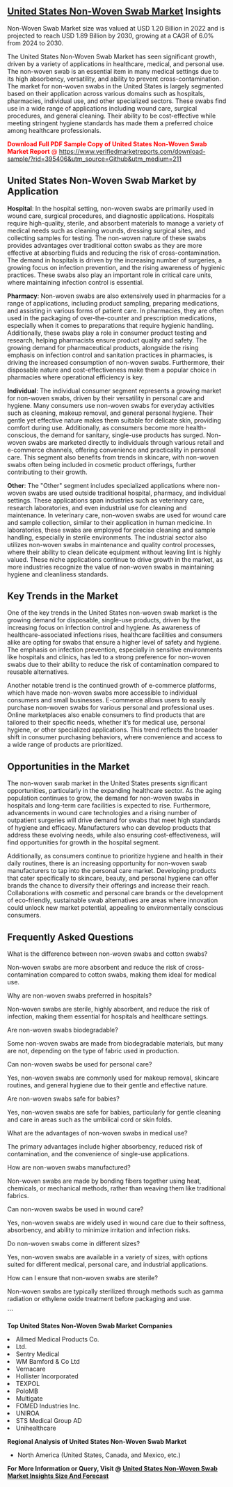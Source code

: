 <h2><a href="https://www.verifiedmarketreports.com/download-sample/?rid=395406&amp;utm_source=Github&amp;utm_medium=211" target="_blank">United States Non-Woven Swab Market</a> Insights</h2><p>Non-Woven Swab Market size was valued at USD 1.20 Billion in 2022 and is projected to reach USD 1.89 Billion by 2030, growing at a CAGR of 6.0% from 2024 to 2030.</p><p><p>The United States Non-Woven Swab Market has seen significant growth, driven by a variety of applications in healthcare, medical, and personal use. The non-woven swab is an essential item in many medical settings due to its high absorbency, versatility, and ability to prevent cross-contamination. The market for non-woven swabs in the United States is largely segmented based on their application across various domains such as hospitals, pharmacies, individual use, and other specialized sectors. These swabs find use in a wide range of applications including wound care, surgical procedures, and general cleaning. Their ability to be cost-effective while meeting stringent hygiene standards has made them a preferred choice among healthcare professionals.<p><span class=""><span style="color: #ff0000;"><strong>Download Full PDF Sample Copy of United States Non-Woven Swab Market Report</strong> @ </span><a href="https://www.verifiedmarketreports.com/download-sample/?rid=395406&amp;utm_source=Github&amp;utm_medium=211" target="_blank">https://www.verifiedmarketreports.com/download-sample/?rid=395406&amp;utm_source=Github&amp;utm_medium=211</a></span></p></p><h2>United States Non-Woven Swab Market by Application</h2><p><strong>Hospital</strong>: In the hospital setting, non-woven swabs are primarily used in wound care, surgical procedures, and diagnostic applications. Hospitals require high-quality, sterile, and absorbent materials to manage a variety of medical needs such as cleaning wounds, dressing surgical sites, and collecting samples for testing. The non-woven nature of these swabs provides advantages over traditional cotton swabs as they are more effective at absorbing fluids and reducing the risk of cross-contamination. The demand in hospitals is driven by the increasing number of surgeries, a growing focus on infection prevention, and the rising awareness of hygienic practices. These swabs also play an important role in critical care units, where maintaining infection control is essential. <p><strong>Pharmacy</strong>: Non-woven swabs are also extensively used in pharmacies for a range of applications, including product sampling, preparing medications, and assisting in various forms of patient care. In pharmacies, they are often used in the packaging of over-the-counter and prescription medications, especially when it comes to preparations that require hygienic handling. Additionally, these swabs play a role in consumer product testing and research, helping pharmacists ensure product quality and safety. The growing demand for pharmaceutical products, alongside the rising emphasis on infection control and sanitation practices in pharmacies, is driving the increased consumption of non-woven swabs. Furthermore, their disposable nature and cost-effectiveness make them a popular choice in pharmacies where operational efficiency is key.<p><strong>Individual</strong>: The individual consumer segment represents a growing market for non-woven swabs, driven by their versatility in personal care and hygiene. Many consumers use non-woven swabs for everyday activities such as cleaning, makeup removal, and general personal hygiene. Their gentle yet effective nature makes them suitable for delicate skin, providing comfort during use. Additionally, as consumers become more health-conscious, the demand for sanitary, single-use products has surged. Non-woven swabs are marketed directly to individuals through various retail and e-commerce channels, offering convenience and practicality in personal care. This segment also benefits from trends in skincare, with non-woven swabs often being included in cosmetic product offerings, further contributing to their growth.<p><strong>Other</strong>: The "Other" segment includes specialized applications where non-woven swabs are used outside traditional hospital, pharmacy, and individual settings. These applications span industries such as veterinary care, research laboratories, and even industrial use for cleaning and maintenance. In veterinary care, non-woven swabs are used for wound care and sample collection, similar to their application in human medicine. In laboratories, these swabs are employed for precise cleaning and sample handling, especially in sterile environments. The industrial sector also utilizes non-woven swabs in maintenance and quality control processes, where their ability to clean delicate equipment without leaving lint is highly valued. These niche applications continue to drive growth in the market, as more industries recognize the value of non-woven swabs in maintaining hygiene and cleanliness standards.<h2>Key Trends in the Market</h2><p>One of the key trends in the United States non-woven swab market is the growing demand for disposable, single-use products, driven by the increasing focus on infection control and hygiene. As awareness of healthcare-associated infections rises, healthcare facilities and consumers alike are opting for swabs that ensure a higher level of safety and hygiene. The emphasis on infection prevention, especially in sensitive environments like hospitals and clinics, has led to a strong preference for non-woven swabs due to their ability to reduce the risk of contamination compared to reusable alternatives.<p>Another notable trend is the continued growth of e-commerce platforms, which have made non-woven swabs more accessible to individual consumers and small businesses. E-commerce allows users to easily purchase non-woven swabs for various personal and professional uses. Online marketplaces also enable consumers to find products that are tailored to their specific needs, whether it’s for medical use, personal hygiene, or other specialized applications. This trend reflects the broader shift in consumer purchasing behaviors, where convenience and access to a wide range of products are prioritized.<h2>Opportunities in the Market</h2><p>The non-woven swab market in the United States presents significant opportunities, particularly in the expanding healthcare sector. As the aging population continues to grow, the demand for non-woven swabs in hospitals and long-term care facilities is expected to rise. Furthermore, advancements in wound care technologies and a rising number of outpatient surgeries will drive demand for swabs that meet high standards of hygiene and efficacy. Manufacturers who can develop products that address these evolving needs, while also ensuring cost-effectiveness, will find opportunities for growth in the hospital segment.<p>Additionally, as consumers continue to prioritize hygiene and health in their daily routines, there is an increasing opportunity for non-woven swab manufacturers to tap into the personal care market. Developing products that cater specifically to skincare, beauty, and personal hygiene can offer brands the chance to diversify their offerings and increase their reach. Collaborations with cosmetic and personal care brands or the development of eco-friendly, sustainable swab alternatives are areas where innovation could unlock new market potential, appealing to environmentally conscious consumers.<h2>Frequently Asked Questions</h2><p>What is the difference between non-woven swabs and cotton swabs?</p><p>Non-woven swabs are more absorbent and reduce the risk of cross-contamination compared to cotton swabs, making them ideal for medical use.</p><p>Why are non-woven swabs preferred in hospitals?</p><p>Non-woven swabs are sterile, highly absorbent, and reduce the risk of infection, making them essential for hospitals and healthcare settings.</p><p>Are non-woven swabs biodegradable?</p><p>Some non-woven swabs are made from biodegradable materials, but many are not, depending on the type of fabric used in production.</p><p>Can non-woven swabs be used for personal care?</p><p>Yes, non-woven swabs are commonly used for makeup removal, skincare routines, and general hygiene due to their gentle and effective nature.</p><p>Are non-woven swabs safe for babies?</p><p>Yes, non-woven swabs are safe for babies, particularly for gentle cleaning and care in areas such as the umbilical cord or skin folds.</p><p>What are the advantages of non-woven swabs in medical use?</p><p>The primary advantages include higher absorbency, reduced risk of contamination, and the convenience of single-use applications.</p><p>How are non-woven swabs manufactured?</p><p>Non-woven swabs are made by bonding fibers together using heat, chemicals, or mechanical methods, rather than weaving them like traditional fabrics.</p><p>Can non-woven swabs be used in wound care?</p><p>Yes, non-woven swabs are widely used in wound care due to their softness, absorbency, and ability to minimize irritation and infection risks.</p><p>Do non-woven swabs come in different sizes?</p><p>Yes, non-woven swabs are available in a variety of sizes, with options suited for different medical, personal care, and industrial applications.</p><p>How can I ensure that non-woven swabs are sterile?</p><p>Non-woven swabs are typically sterilized through methods such as gamma radiation or ethylene oxide treatment before packaging and use.</p>```</p><p><strong>Top United States Non-Woven Swab Market Companies</strong></p><div data-test-id=""><p><li>Allmed Medical Products Co.</li><li>Ltd.</li><li> Sentry Medical</li><li> WM Bamford & Co Ltd</li><li> Vernacare</li><li> Hollister Incorporated</li><li> TEXPOL</li><li> PoloMB</li><li> Multigate</li><li> FOMED Industries Inc.</li><li> UNIROA</li><li> STS Medical Group AD</li><li> Unihealthcare</li></p><div><strong>Regional Analysis of&nbsp;United States Non-Woven Swab Market</strong></div><ul><li dir="ltr"><p dir="ltr">North America&nbsp;(United States, Canada, and Mexico, etc.)</p></li></ul><p><strong>For More Information or Query, Visit @&nbsp;</strong><strong><a href="https://www.verifiedmarketreports.com/product/non-woven-swab-market/?utm_source=Github&amp;utm_medium=211" target="_blank">United States Non-Woven Swab Market Insights Size And Forecast</a></strong></p></div>
